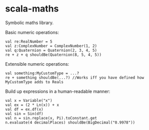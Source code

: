 scala-maths
===========

Symbolic maths library.

Basic numeric operations:

    val re:RealNumber = 5
    val z:ComplexNumber = ComplexNumber(1, 2)
    val q:Quaternion = Quaternion(2, 3, 4, 5)
    re + z + q shouldBe(Quaternion(8, 5, 4, 5))

Extensible numeric operations:

    val something:MyCustomType = ...?
    re + something shouldBe(...?) //Works iff you have defined how MyCustomType adds to Reals

Build up expressions in a human-readable manner:

    val x = Variable("x")
    val ex = (2 * Ln(x)) + x
    val df = ex.df(x)
    val sin = Sin(df)
    val n = sin.replace(x, Pi).toConstant.get
    n.evaluate(4 decimalPlaces) shouldBe(BigDecimal("0.9978"))
